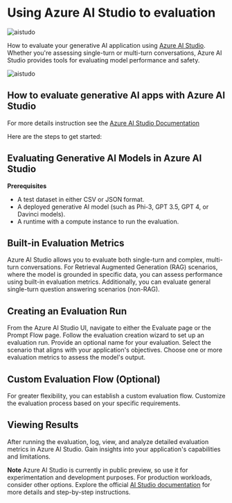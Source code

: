 # **Using Azure AI Studio to evaluation**

![aistudo](../../imgs/05/AIStudio/AIStudio.png)

How to evaluate your generative AI application using [Azure AI Studio](https://ai.azure.com?WT.mc_id=aiml-138114-kinfeylo). Whether you're assessing single-turn or multi-turn conversations, Azure AI Studio provides tools for evaluating model performance and safety. 

![aistudo](../../imgs/05/AIStudio/AIPortfolio.png)

## How to evaluate generative AI apps with Azure AI Studio
For more details instruction see the [Azure AI Studio Documentation](https://learn.microsoft.com/azure/ai-studio/how-to/evaluate-generative-ai-app?WT.mc_id=aiml-138114-kinfeylo)

Here are the steps to get started:

## Evaluating Generative AI Models in Azure AI Studio

**Prerequisites**

- A test dataset in either CSV or JSON format.
- A deployed generative AI model (such as Phi-3, GPT 3.5, GPT 4, or Davinci models).
- A runtime with a compute instance to run the evaluation.

## Built-in Evaluation Metrics

Azure AI Studio allows you to evaluate both single-turn and complex, multi-turn conversations.
For Retrieval Augmented Generation (RAG) scenarios, where the model is grounded in specific data, you can assess performance using built-in evaluation metrics.
Additionally, you can evaluate general single-turn question answering scenarios (non-RAG).

## Creating an Evaluation Run

From the Azure AI Studio UI, navigate to either the Evaluate page or the Prompt Flow page.
Follow the evaluation creation wizard to set up an evaluation run. Provide an optional name for your evaluation.
Select the scenario that aligns with your application's objectives.
Choose one or more evaluation metrics to assess the model's output.

## Custom Evaluation Flow (Optional)

For greater flexibility, you can establish a custom evaluation flow. Customize the evaluation process based on your specific requirements.

## Viewing Results

After running the evaluation, log, view, and analyze detailed evaluation metrics in Azure AI Studio. Gain insights into your application's capabilities and limitations.



**Note** Azure AI Studio is currently in public preview, so use it for experimentation and development purposes. For production workloads, consider other options. Explore the official [AI Studio documentation](https://learn.microsoft.com/azure/ai-studio/?WT.mc_id=aiml-138114-kinfeylo) for more details and step-by-step instructions. 

